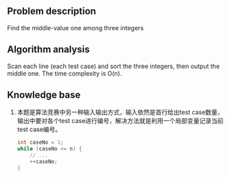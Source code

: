 ## Problem description

Find the middle-value one among three integers

## Algorithm analysis

Scan each line (each test case) and sort the three integers, then output the middle one. The time complexity is O(n).

## Knowledge base

1. 本题是算法竞赛中另一种输入输出方式，输入依然是首行给出test case数量，输出中要对各个test case进行编号，解决方法就是利用一个局部变量记录当前test case编号。

   ```c++
   int caseNo = 1;
   while (caseNo <= n) {
       // ...
       ++caseNo;
   }
   ```

   

